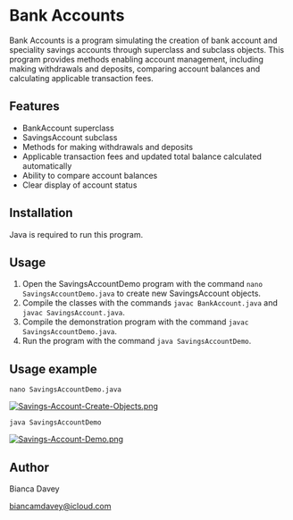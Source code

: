 # Bank Accounts

Bank Accounts is a program simulating the creation of bank account and speciality savings accounts through superclass and subclass objects. This program provides methods enabling account management, including making withdrawals and deposits, comparing account balances and calculating applicable transaction fees.

## Features

* BankAccount superclass 
* SavingsAccount subclass
* Methods for making withdrawals and deposits
* Applicable transaction fees and updated total balance calculated automatically
* Ability to compare account balances
* Clear display of account status


## Installation

Java is required to run this program.

## Usage

1. Open the SavingsAccountDemo program with the command `nano SavingsAccountDemo.java` to create new SavingsAccount objects.
2. Compile the classes with the commands `javac BankAccount.java` and `javac SavingsAccount.java`.
3. Compile the demonstration program with the command `javac SavingsAccountDemo.java`.
4. Run the program with the command `java SavingsAccountDemo`.

## Usage example

```
nano SavingsAccountDemo.java
```
[![Savings-Account-Create-Objects.png](https://i.postimg.cc/P5zz2Kvy/Savings-Account-Create-Objects.png)](https://postimg.cc/SnRMK6rY)

```
java SavingsAccountDemo
```
[![Savings-Account-Demo.png](https://i.postimg.cc/d0ZQJNRm/Savings-Account-Demo.png)](https://postimg.cc/HJH122hV)


## Author

Bianca Davey 

biancamdavey@icloud.com
